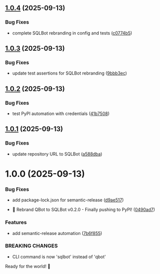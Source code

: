 ## [1.0.4](https://github.com/AnthusAI/SQLBot/compare/v1.0.3...v1.0.4) (2025-09-13)


### Bug Fixes

* complete SQLBot rebranding in config and tests ([c0774b5](https://github.com/AnthusAI/SQLBot/commit/c0774b545f8245ad0dcf4e5381646856c7b8597e))

## [1.0.3](https://github.com/AnthusAI/SQLBot/compare/v1.0.2...v1.0.3) (2025-09-13)


### Bug Fixes

* update test assertions for SQLBot rebranding ([9bbb3ec](https://github.com/AnthusAI/SQLBot/commit/9bbb3ecf5490ee53e6e8d9bf4f19000d86a879fb))

## [1.0.2](https://github.com/AnthusAI/SQLBot/compare/v1.0.1...v1.0.2) (2025-09-13)


### Bug Fixes

* test PyPI automation with credentials ([41b7508](https://github.com/AnthusAI/SQLBot/commit/41b750877dd664fddadcea77955b0fd8e822d810))

## [1.0.1](https://github.com/AnthusAI/SQLBot/compare/v1.0.0...v1.0.1) (2025-09-13)


### Bug Fixes

* update repository URL to SQLBot ([a588dba](https://github.com/AnthusAI/SQLBot/commit/a588dbaaa421bdf7848579797101c4224ddd2cba))

# 1.0.0 (2025-09-13)


### Bug Fixes

* add package-lock.json for semantic-release ([d9ae517](https://github.com/AnthusAI/QBot/commit/d9ae517f19e3cdab4d158e0872e205b09f2d0df8))


* 🎉 Rebrand QBot to SQLBot v0.2.0 - Finally pushing to PyPI! ([0490ad7](https://github.com/AnthusAI/QBot/commit/0490ad7ba388d163f33443a2ac41e182778316f2))


### Features

* add semantic-release automation ([7b6f855](https://github.com/AnthusAI/QBot/commit/7b6f855b1505abeb40e93e9144267c997e97c945))


### BREAKING CHANGES

* CLI command is now 'sqlbot' instead of 'qbot'

Ready for the world! 🚀
